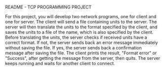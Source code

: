 README - TCP PROGRAMMING PROJECT


For this project, you will develop two network programs, one for client and one for server. The client will send a file containing units to the server. The server will then translate the units to the format specified by the client, and saves the units to a file of the name, which is also specified by the client. Before translating the units, the server checks if received units have a correct format. If not, the server sends back an error message immediately without saving the file. If yes, the server sends back a confirmation message after saving the file. The client prints the result, "Format error" or "Success", after getting the message from the server, then quits. The server keeps running and waits for another client to connect.

